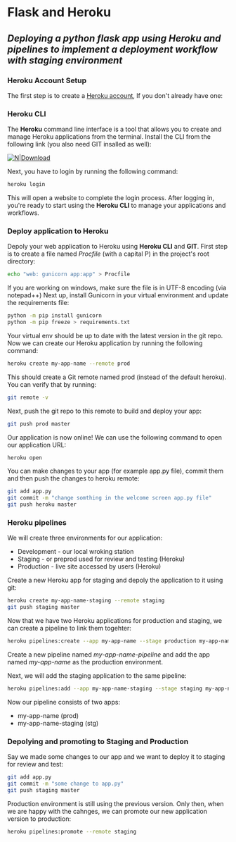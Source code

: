 # Flask and Heroku
## _Deploying a python flask app using Heroku and pipelines to implement a deployment workflow with staging environment_

### Heroku Account Setup
The first step is to create a [Heroku account](https://signup.heroku.com/), If you don't already have one:
### Heroku CLI
The **Heroku** command line interface is a tool that allows you to create and manage Heroku applications from the terminal.
Install the CLI from the following link (you also need GIT insalled as well):

[![N|Download](https://drive.google.com/uc?export=view&id=12ClfpbqNAUZHwyEyvwBqripzJ55vwLIL)](https://devcenter.heroku.com/articles/heroku-cli#download-and-install)

Next, you have to login by running the following command:
```sh
heroku login
```
This will open a website to complete the login process.
After logging in, you're ready to start using the **Heroku CLI** to manage your applications and workflows.

### Deploy application to Heroku
Depoly your web application to Heroku using **Heroku CLI** and **GIT**.
First step is to create a file named _Procfile_ (with a capital P) in the project's root directory:
```sh
echo "web: gunicorn app:app" > Procfile
```

If you are working on windows, make sure the file is in UTF-8 encoding (via notepad++) 
Next up, install Gunicorn in your virtual environment and update the requirements file:
```sh
python -m pip install gunicorn
python -m pip freeze > requirements.txt
```
Your virtual env should be up to date with the latest version in the git repo.
Now we can create our Heroku application by running the following command:
```sh
heroku create my-app-name --remote prod
```
This should create a Git remote named prod (instead of the default heroku).
You can verify that by running:
```sh
git remote -v
```
Next, push the git repo to this remote to build and deploy your app:
```sh
git push prod master
```
Our application is now online!
We can use the following command to open our application URL:
```sh
heroku open
```
You can make changes to your app (for example app.py file), commit them and then push the changes to heroku remote:
```sh
git add app.py
git commit -m "change somthing in the welcome screen app.py file"
git push heroku master
```
### Heroku pipelines
We will create three environments for our application:
- Development - our local wroking station
- Staging - or preprod used for review and testing (Heroku)
- Production - live site accessed by users (Heroku)

Create a new Heroku app for staging and depoly the application to it using git:
```sh
heroku create my-app-name-staging --remote staging
git push staging master
```
Now that we have two Heroku applications for production and staging, we can create a pipeline to link them togehter:
```sh
heroku pipelines:create --app my-app-name --stage production my-app-name-pipeline
```
Create a new pipeline named _my-app-name-pipeline_ and add the app named _my-app-name_ as the production environment.

Next, we will add the staging application to the same pipeline:
```sh
heroku pipelines:add --app my-app-name-staging --stage staging my-app-name-pipeline
```
Now our pipeline consists of two apps:
- my-app-name (prod)
- my-app-name-staging (stg)

### Depolying and promoting to Staging and Production
Say we made some changes to our app and we want to deploy it to staging for review and test:
```sh
git add app.py
git commit -m "some change to app.py"
git push staging master
```
Production environment is still using the previous version.
Only then, when we are happy with the cahnges,  we can promote our new application version to production:
```sh
heroku pipelines:promote --remote staging
```
